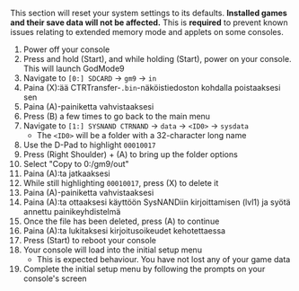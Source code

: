 This section will reset your system settings to its defaults. **Installed games and their save data will not be affected.** This is **required** to prevent known issues relating to extended memory mode and applets on some consoles.

1. Power off your console
2. Press and hold (Start), and while holding (Start), power on your console. This will launch GodMode9
3. Navigate to `[0:] SDCARD` -> `gm9` -> `in`
4. Paina (X):ää CTRTransfer-`.bin`-näköistiedoston kohdalla poistaaksesi sen
5. Paina (A)-painiketta vahvistaaksesi
6. Press (B) a few times to go back to the main menu
7. Navigate to `[1:] SYSNAND CTRNAND` -> `data` -> `<ID0>` -> `sysdata`
   - The `<ID0>` will be a folder with a 32-character long name
8. Use the D-Pad to highlight `00010017`
9. Press (Right Shoulder) + (A) to bring up the folder options
10. Select "Copy to 0:/gm9/out"
11. Paina (A):ta jatkaaksesi
12. While still highlighting `00010017`, press (X) to delete it
13. Paina (A)-painiketta vahvistaaksesi
14. Paina (A):ta ottaaksesi käyttöön SysNANDiin kirjoittamisen (lvl1) ja syötä annettu painikeyhdistelmä
15. Once the file has been deleted, press (A) to continue
16. Paina (A):ta lukitaksesi kirjoitusoikeudet kehotettaessa
17. Press (Start) to reboot your console
18. Your console will load into the initial setup menu
    - This is expected behaviour. You have not lost any of your game data
19. Complete the initial setup menu by following the prompts on your console's screen
